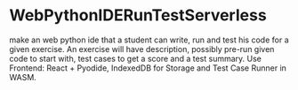 # WebPythonIDERunTestServerless
make an web python ide that a student can write, run and test his code for a given exercise. An exercise will have description, possibly pre-run given code to start with, test cases to get a score and a test summary. Use Frontend: React + Pyodide, IndexedDB for Storage and Test Case Runner in WASM.
